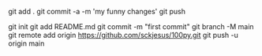 
git add .
git commit -a -m 'my funny changes'
git push



git init
git add README.md
git commit -m "first commit"
git branch -M main
git remote add origin https://github.com/sckjesus/100py.git
git push -u origin main